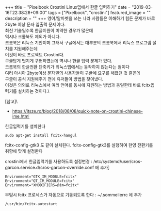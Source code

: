 +++
title = "Pixelbook Crostini Linux앱에서 한글 입력하기"
date = "2019-03-16T22:38:28+09:00"
tags = ["Pixelbook", "crostini"]
featured_image = ""
description = ""
+++
영어/알파벳을 쓰는 나라 사람들은 이해하기 힘든 문제가 바로 2byte 이상 문자 입출력 문제이다.\
최신 기술일수록 한글지원이 미약한 경우가 많은데\
역시나 크롬북도 예외가 아니다.\
크롬북은 리눅스 기반이며 그래서 구글에서는 대부분의 크롬북에서 리눅스 프로그램 설치를 지원해주는데\
이것이 바로 프로젝트 Crostini다.\
구글답게 멋지게 구현하였는데 역시나 한글 입력 문제가 있다.\
크롬북의 한글전환 단축키가 리눅스앱에서는 동작하지 않는다는 점이다\
여러 아시아 2byte이상 문자권의 사용자들이 구글에 요구를 해왔던 것 같은데\
구글이 공식 지원해주기 전에 유저들이 방법을 찾아냈다.\
이것은 의외로 리눅스에서 여러 언어를 동시에 지원하는 방법과 동일한데 바로 fcitx입력기를 설치하는 것이다.\

[참고]\
* https://itsze.ro/blog/2018/08/08/quick-note-on-crostini-chinese-ime.html

한글입력기를 설치한다

	sudo apt-get install fcitx-hangul

fcitx-config-gtk3 도 같이 설치된다. fcitx-config-gtk3를 실행하여 한영 전환키를 취향에 맞게 설정한다

crostini에서 한글입력기를 사용하도록 설정변경 : /etc/systemd/user/cros-garcon.service.d/cros-garcon-override.conf 에 추가]

	Environment="GTK_IM_MODULE=fcitx"
	Environment="QT_IM_MODULE=fcitx"
	Environment="XMODIFIERS=@im=fcitx"

부팅시 fcitx 프로세스가 자동으로 기동되도록 한다 : ~/.sommelierrc 에 추가

	/usr/bin/fcitx-autostart
	
